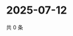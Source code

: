 # 2025-07-12

共 0 条

<!-- BEGIN ZHIHUQUESTIONS -->
<!-- 最后更新时间 Sat Jul 12 2025 07:11:54 GMT+0800 (China Standard Time) -->

<!-- END ZHIHUQUESTIONS -->

